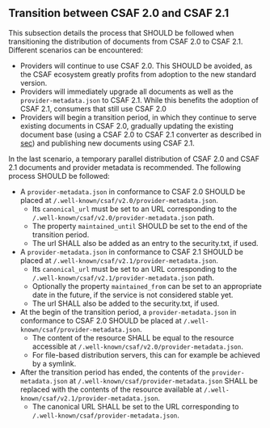 ## Transition between CSAF 2.0 and CSAF 2.1

This subsection details the process that SHOULD be followed when transitioning the distribution of documents from CSAF 2.0 to CSAF 2.1.
Different scenarios can be encountered:
- Providers will continue to use CSAF 2.0.
  This SHOULD be avoided, as the CSAF ecosystem greatly profits from adoption to the new standard version.
- Providers will immediately upgrade all documents as well as the `provider-metadata.json` to CSAF 2.1.
  While this benefits the adoption of CSAF 2.1, consumers that still use CSAF 2.0
- Providers will begin a transition period, in which they continue to serve existing documents in CSAF 2.0, gradually updating the existing
  document base (using a CSAF 2.0 to CSAF 2.1 converter as described in [sec](#conformance-clause-18-csaf-2-0-to-csaf-2-1-converter)) and publishing new documents using CSAF 2.1.

In the last scenario, a temporary parallel distribution of CSAF 2.0 and CSAF 2.1 documents and provider metadata is recommended.
The following process SHOULD be followed:
- A `provider-metadata.json` in conformance to CSAF 2.0 SHOULD be placed at `/.well-known/csaf/v2.0/provider-metadata.json`.
   - Its `canonical_url` must be set to an URL corresponding to the `/.well-known/csaf/v2.0/provider-metadata.json` path.
   - The property `maintained_until` SHOULD be set to the end of the transition period.
   - The url SHALL also be added as an entry to the security.txt, if used.
- A `provider-metadata.json` in conformance to CSAF 2.1 SHOULD be placed at `/.well-known/csaf/v2.1/provider-metadata.json`.
    - Its `canonical_url` must be set to an URL corresponding to the `/.well-known/csaf/v2.1/provider-metadata.json` path.
    - Optionally the property `maintained_from` can be set to an appropriate date in the future, if the service is not considered stable yet.
    - The url SHALL also be added to the security.txt, if used.
- At the begin of the transition period, a `provider-metadata.json` in conformance to CSAF 2.0 SHOULD be placed at `/.well-known/csaf/provider-metadata.json`.
  - The content of the resource SHALL be equal to the resource accessible at `/.well-known/csaf/v2.0/provider-metadata.json`.
  - For file-based distribution servers, this can for example be achieved by a symlink.
- After the transition period has ended, the contents of the `provider-metadata.json` at `/.well-known/csaf/provider-metadata.json` SHALL be replaced
  with the contents of the resource available at `/.well-known/csaf/v2.1/provider-metadata.json`.
  - The canonical URL SHALL be set to the URL corresponding to `/.well-known/csaf/provider-metadata.json`.
